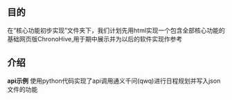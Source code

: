 ## 目的

在“核心功能初步实现”文件夹下，我们计划先用html实现一个包含全部核心功能的基础网页版ChronoHive,用于期中展示并为以后的软件实现作参考

## 介绍

**api示例**
使用python代码实现了api调用通义千问(qwq)进行日程规划并写入json文件的功能
